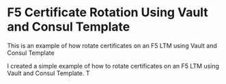 # F5 Certificate Rotation Using Vault and Consul Template
This is an example of how rotate certificates on an F5 LTM using Vault and Consul Template

I created a simple example of how to rotate certificates on an F5 LTM using Vault and Consul Template. T